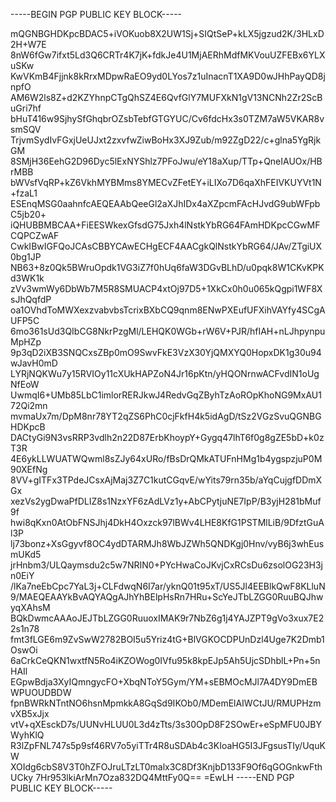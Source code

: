 -----BEGIN PGP PUBLIC KEY BLOCK-----

mQGNBGHDKpcBDAC5+iVOKuob8X2UW1Sj+SIQtSeP+kLX5jgzud2K/3HLxD2H+W7E
8nW6fGw7ifxt5Ld3Q6CRTr4K7jK+fdkJe4U1MjAERhMdfMKVouUZFEBx6YLXuSKw
KwVKmB4Fjjnk8kRrxMDpwRaEO9yd0LYos7z1uInacnT1XA9D0wJHhPayQD8jnpfO
AM6W2ls8Z+d2KZYhnpCTgQhSZ4E6QvfGlY7MUFXkN1gV13NCNh2Zr2ScBuGri7hf
bHuT416w9SjhySfGhqbrOZsbTebfGTGYUC/Cv6fdcHx3s0TZM7aW5VKAR8vsmSQV
TrjvmSydIvFGxjUeUJxt2zxvfwZiwBoHx3XJ9Zub/m92ZgD22/c+glna5YgRjkGM
8SMjH36EehG2D96Dyc5lExNYShlz7PFoJwu/eY18aXup/TTp+QneIAUOx/HBrMBB
bWVsfVqRP+kZ6VkhMYBMms8YMECvZFetEY+iLIXo7D6qaXhFEIVKUYVt1N+fzaL1
ESEnqMSG0aahnfcAEQEAAbQeeGl2aXJhIDx4aXZpcmFAcHJvdG9ubWFpbC5jb20+
iQHUBBMBCAA+FiEESWkexGfsdG75Jxh4lNstkYbRG64FAmHDKpcCGwMFCQPCZwAF
CwkIBwIGFQoJCAsCBBYCAwECHgECF4AACgkQlNstkYbRG64/JAv/ZTgiUX0bg1JP
NB63+8z0Qk5BWruOpdk1VG3iZ7f0hUq6faW3DGvBLhD/u0pqk8W1CKvKPKd3WK1k
zVv3wmWy6DbWb7M5R8SMUACP4xtOj97D5+1XkCx0h0u065kQgpi1WF8XsJhQqfdP
oa1OVhdToMWXexzvabvbsTcrixBXbCQ9qnm8ENwPXEufUFXihVAYfy4SCgAUFP5C
6mo361sUd3QIbCG8NkrPzgMl/LEHQK0WGb+rW6V+PJR/hfIAH+nLJhpynpuMpHZp
9p3qD2iXB3SNQCxsZBp0mO9SwvFkE3VzX30YjQMXYQ0HopxDK1g30u94wJavH0mD
LYRjNQKWu7y15RVIOy11cXUkHAPZoN4Jr16pKtn/yHQONrnwACFvdIN1oUgNfEoW
UwmqI6+UMb85LbC1imlorRERJkwJ4RedvGqZByhTzAoROpKhoNG9MxAU172Qi2mn
mvmaUx7m/DpM8nr78YT2qZS6PhC0cjFkfH4k5idAgD/tSz2VGzSvuQGNBGHDKpcB
DACtyGi9N3vsRRP3vdlh2n22D87ErbKhoypY+Gygq47lhT6f0g8gZE5bD+k0zT3R
4E6ykLLWUATWQwml8sZJy64xURo/fBsDrQMkATUFnHMg1b4ygspzjuP0M90XEfNg
8VV+gITFx3TPdeJCsxAjMaj3Z7C1kutCGqvE/wYits79rn35b/aYqCujgfDDmXGx
xezVs2ygDwaPfDLIZ8s1NzxYF6zAdLVz1y+AbCPytjuNE7IpP/B3yjH281bMuf9f
hwi8qKxn0AtObFNSJhj4DkH4Oxzck97lBWv4LHE8KfG1PSTMlLiB/9DfztGuAl3P
lj73bonz+XsGgyvf8OC4ydDTARMJh8WbJZWh5QNDKgj0Hnv/vyB6j3whEusmUKd5
jrHnbm3/ULQaymsdu2c5w7NRIN0+PYcHwaCoJKvjCxRCsDu6zsolOG23H3jn0EiY
/lKa7neEbCpc7YaL3j+CLFdwqN6I7ar/yknQ01t95xT/US5Jl4EEBlkQwF8KLluN
9/MAEQEAAYkBvAQYAQgAJhYhBElpHsRn7HRu+ScYeJTbLZGG0RuuBQJhwyqXAhsM
BQkDwmcAAAoJEJTbLZGG0RuuoxIMAK9r7NbZ6g1j4YAJZPT9gVo3xux7E22s1n78
fmt3fLGE6m9ZvSwW2782BOI5u5Yriz4tG+BlVGKOCDPUnDzl4Uge7K2Dmb1OswOi
6aCrkCeQKN1wxtfN5Ro4iKZOWog0IVfu95k8kpEJp5Ah5UjcSDhblL+Pn+5nHAIl
EGpwBdja3XyIQmngycFO+XbqNToY5Gym/YM+sEBMOcMJl7A4DY9DmEBWPUOUDBDW
fpnBWRkNTntNO6hsnMpmkkA8GqSd9IKOb0/MDemElAIWCtJU/RMUPHzmvXB5xJjx
vtV+qXEsckD7s/UUNvHLUU0L3d4zTts/3s30OpD8F2SOwEr+eSpMFU0JBYWyhKlQ
R3lZpFNL747s5p9sf46RV7o5yiTTr4R8uSDAb4c3KIoaHG5I3JFgsusTIy/UquKW
XOIdg6cbS8V3T0hZFOJruLTzLT0malx3C8Df3KnjbD133F9Of6qGOGnkwFthUCky
7Hr953lkiArMn7Oza832DQ4MttFy0Q==
=EwLH
-----END PGP PUBLIC KEY BLOCK-----
